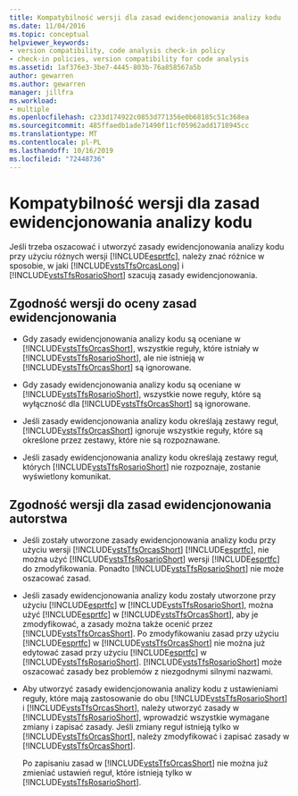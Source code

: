 ```yaml
---
title: Kompatybilność wersji dla zasad ewidencjonowania analizy kodu
ms.date: 11/04/2016
ms.topic: conceptual
helpviewer_keywords:
- version compatibility, code analysis check-in policy
- check-in policies, version compatibility for code analysis
ms.assetid: 1af376e3-3be7-4445-803b-76a858567a5b
author: gewarren
ms.author: gewarren
manager: jillfra
ms.workload:
- multiple
ms.openlocfilehash: c233d174922c0853d771356e0b68185c51c368ea
ms.sourcegitcommit: 485ffaedb1ade71490f11cf05962add1718945cc
ms.translationtype: MT
ms.contentlocale: pl-PL
ms.lasthandoff: 10/16/2019
ms.locfileid: "72448736"
---
```

# <a name="version-compatibility-for-code-analysis-check-in-policies"></a>Kompatybilność wersji dla zasad ewidencjonowania analizy kodu

Jeśli trzeba oszacować i utworzyć zasady ewidencjonowania analizy kodu przy użyciu różnych wersji [!INCLUDE[esprtfc](../code-quality/includes/esprtfc_md.md)], należy znać różnice w sposobie, w jaki [!INCLUDE[vstsTfsOrcasLong](../code-quality/includes/vststfsorcaslong_md.md)] i [!INCLUDE[vstsTfsRosarioShort](../code-quality/includes/vststfsrosarioshort_md.md)] szacują zasady ewidencjonowania.

## <a name="version-compatibility-for-evaluating-check-in-policies"></a>Zgodność wersji do oceny zasad ewidencjonowania

- Gdy zasady ewidencjonowania analizy kodu są oceniane w [!INCLUDE[vstsTfsOrcasShort](../code-quality/includes/vststfsorcasshort_md.md)], wszystkie reguły, które istniały w [!INCLUDE[vstsTfsRosarioShort](../code-quality/includes/vststfsrosarioshort_md.md)], ale nie istnieją w [!INCLUDE[vstsTfsOrcasShort](../code-quality/includes/vststfsorcasshort_md.md)] są ignorowane.

- Gdy zasady ewidencjonowania analizy kodu są oceniane w [!INCLUDE[vstsTfsRosarioShort](../code-quality/includes/vststfsrosarioshort_md.md)], wszystkie nowe reguły, które są wyłączność dla [!INCLUDE[vstsTfsOrcasShort](../code-quality/includes/vststfsorcasshort_md.md)] są ignorowane.

- Jeśli zasady ewidencjonowania analizy kodu określają zestawy reguł, [!INCLUDE[vstsTfsOrcasShort](../code-quality/includes/vststfsorcasshort_md.md)] ignoruje wszystkie reguły, które są określone przez zestawy, które nie są rozpoznawane.

- Jeśli zasady ewidencjonowania analizy kodu określają zestawy reguł, których [!INCLUDE[vstsTfsRosarioShort](../code-quality/includes/vststfsrosarioshort_md.md)] nie rozpoznaje, zostanie wyświetlony komunikat.

## <a name="version-compatibility-for-authoring-check-in-policies"></a>Zgodność wersji dla zasad ewidencjonowania autorstwa

- Jeśli zostały utworzone zasady ewidencjonowania analizy kodu przy użyciu wersji [!INCLUDE[vstsTfsOrcasShort](../code-quality/includes/vststfsorcasshort_md.md)] [!INCLUDE[esprtfc](../code-quality/includes/esprtfc_md.md)], nie można użyć [!INCLUDE[vstsTfsRosarioShort](../code-quality/includes/vststfsrosarioshort_md.md)] wersji [!INCLUDE[esprtfc](../code-quality/includes/esprtfc_md.md)] do zmodyfikowania. Ponadto [!INCLUDE[vstsTfsRosarioShort](../code-quality/includes/vststfsrosarioshort_md.md)] nie może oszacować zasad.

- Jeśli zasady ewidencjonowania analizy kodu zostały utworzone przy użyciu [!INCLUDE[esprtfc](../code-quality/includes/esprtfc_md.md)] w [!INCLUDE[vstsTfsRosarioShort](../code-quality/includes/vststfsrosarioshort_md.md)], można użyć [!INCLUDE[esprtfc](../code-quality/includes/esprtfc_md.md)] w [!INCLUDE[vstsTfsOrcasShort](../code-quality/includes/vststfsorcasshort_md.md)], aby je zmodyfikować, a zasady można także ocenić przez [!INCLUDE[vstsTfsOrcasShort](../code-quality/includes/vststfsorcasshort_md.md)]. Po zmodyfikowaniu zasad przy użyciu [!INCLUDE[esprtfc](../code-quality/includes/esprtfc_md.md)] w [!INCLUDE[vstsTfsOrcasShort](../code-quality/includes/vststfsorcasshort_md.md)] nie można już edytować zasad przy użyciu [!INCLUDE[esprtfc](../code-quality/includes/esprtfc_md.md)] w [!INCLUDE[vstsTfsRosarioShort](../code-quality/includes/vststfsrosarioshort_md.md)]. [!INCLUDE[vstsTfsRosarioShort](../code-quality/includes/vststfsrosarioshort_md.md)] może oszacować zasady bez problemów z niezgodnymi silnymi nazwami.

- Aby utworzyć zasady ewidencjonowania analizy kodu z ustawieniami reguły, które mają zastosowanie do obu [!INCLUDE[vstsTfsRosarioShort](../code-quality/includes/vststfsrosarioshort_md.md)] i [!INCLUDE[vstsTfsOrcasShort](../code-quality/includes/vststfsorcasshort_md.md)], należy utworzyć zasady w [!INCLUDE[vstsTfsRosarioShort](../code-quality/includes/vststfsrosarioshort_md.md)], wprowadzić wszystkie wymagane zmiany i zapisać zasady. Jeśli zmiany reguł istnieją tylko w [!INCLUDE[vstsTfsOrcasShort](../code-quality/includes/vststfsorcasshort_md.md)], należy zmodyfikować i zapisać zasady w [!INCLUDE[vstsTfsOrcasShort](../code-quality/includes/vststfsorcasshort_md.md)].

   Po zapisaniu zasad w [!INCLUDE[vstsTfsOrcasShort](../code-quality/includes/vststfsorcasshort_md.md)] nie można już zmieniać ustawień reguł, które istnieją tylko w [!INCLUDE[vstsTfsRosarioShort](../code-quality/includes/vststfsrosarioshort_md.md)].
